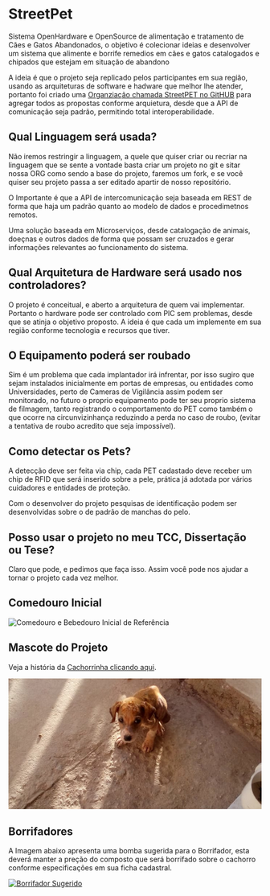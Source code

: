 # StreetPet

Sistema OpenHardware e OpenSource de alimentação e tratamento de Cães e Gatos Abandonados, o objetivo é colecionar ideias e desenvolver um sistema que alimente e borrife remedios em cães e gatos catalogados e chipados que estejam em situação de abandono

A ideia é que o projeto seja replicado pelos participantes em sua região, usando as arquiteturas de software e hadware que melhor lhe atender, portanto foi criado uma [Organziação chamada StreetPET no GitHUB](http://bit.ly/streetpet_org) para agregar todos as propostas conforme arquietura, desde que a API de comunicação seja padrão, permitindo total interoperabilidade.

## Qual Linguagem será usada?

Não iremos restringir a linguagem, a quele que quiser criar ou recriar na linguagem que se sente a vontade basta criar um projeto no git e sitar nossa ORG como sendo a base do projeto, faremos um fork, e se você quiser seu projeto passa a ser editado apartir de nosso repositório.

O Importante é que a API de intercomunicação seja baseada em REST de forma que haja um padrão quanto ao modelo de dados e procedimetnos remotos. 

Uma solução baseada em Microserviços, desde catalogação de animais, doeçnas e outros dados de forma que possam ser cruzados e gerar informações relevantes ao funcionamento do sistema.

## Qual Arquitetura de Hardware será usado nos controladores?

O projeto é conceitual, e aberto a arquitetura de quem vai implementar. Portanto o hardware pode ser controlado com PIC sem problemas, desde que se atinja o objetivo proposto. A ideia é que cada um implemente em sua região conforme tecnologia e recursos que tiver.

## O Equipamento poderá ser roubado

Sim é um problema que cada implantador irá infrentar, por isso sugiro que sejam instalados inicialmente em portas de empresas, ou entidades como Universidades, perto de Cameras de Vigilância assim podem ser monitorado, no futuro o proprio equipamento pode ter seu proprio sistema de filmagem, tanto registrando o comportamento do PET como também o que ocorre na circunvizinhança reduzindo a perda no caso de roubo, (evitar a tentativa de roubo acredito que seja impossível).

## Como detectar os Pets?

A detecção deve ser feita via chip, cada PET cadastado deve receber um chip de RFID que será inserido sobre a pele, prática já adotada por vários cuidadores e entidades de proteção.

Com o desenvolver do projeto pesquisas de identificação podem ser desenvolvidas sobre o de padrão de manchas do pelo.

## Posso usar o projeto no meu TCC, Dissertação ou Tese?

Claro que pode, e pedimos que faça isso. Assim você pode nos  ajudar a tornar o projeto cada vez melhor.

## Comedouro Inicial

![Comedouro e Bebedouro Inicial de Referência](bebedouro_comedouro.jpg)

## Mascote do Projeto

Veja a história da [Cachorrinha clicando aqui](http://carlosdelfino.eti.br/projetos/StreetPet/).

![Mascote](./streetpet.jpg)

## Borrifadores

A Imagem abaixo apresenta uma bomba sugerida para o Borrifador, esta deverá manter a preção do composto que será borrifado sobre o cachorro conforme especificações em sua ficha cadastral.

[![Borrifador Sugerido](motor-bomba-diafragma-30w-12v-25-ah-pulverizador-eletrico.jpg)](https://produto.mercadolivre.com.br/MLB-868267937-motor-bomba-diafragma-12v-22ah-80-psi-pulverizador-eletrico-_JM?quantity=1#reco_item_pos=2&reco_backend=machinalis-seller-items&reco_backend_type=low_level&reco_client=vip-seller_items-above&reco_id=5875c740-a0b0-4bf1-a229-980914c14690)
